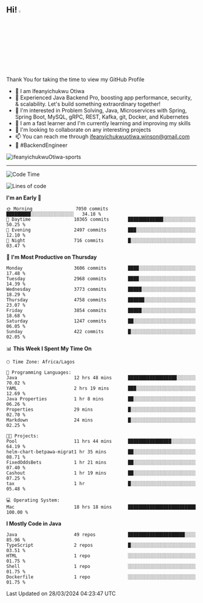 <!-- BLOG-POST-LIST:START --><!-- BLOG-POST-LIST:END -->

## Hi! <img src="https://media.giphy.com/media/hvRJCLFzcasrR4ia7z/giphy.gif" width="4%"> 

Thank You for taking the time to view my GitHub Profile

- 👋 I am Ifeanyichukwu Otiwa
- 🚀 Experienced Java Backend Pro, boosting app performance, security, & scalability. Let's build something extraordinary together!
- 👀 I'm interested in Problem Solving, Java, Microservices with Spring, Spring Boot, MySQL, gRPC, REST, Kafka, git, Docker, and Kubernetes
- 🌱 I am a fast learner and I'm currently learning and improving my skills
- 💞️ I'm looking to collaborate on any interesting projects
- 📫 You can reach me through ifeanyichukwuotiwa.winson@gmail.com
- 🚀 #BackendEngineer

<p align="left" marginTop="10px"> <img src="https://komarev.com/ghpvc/?username=ifeanyichukwuOtiwa-sports&label=Profile%20views&color=0e75b6&style=for-the-badge" alt="ifeanyichukwuOtiwa-sports" /> </p>

***

<!--START_SECTION:waka-->
![Code Time](http://img.shields.io/badge/Code%20Time-2%2C347%20hrs%205%20mins-blue)

![Lines of code](https://img.shields.io/badge/From%20Hello%20World%20I%27ve%20Written-4.7%20million%20lines%20of%20code-blue)

**I'm an Early 🐤** 

```text
🌞 Morning                7050 commits        █████████░░░░░░░░░░░░░░░░   34.18 % 
🌆 Daytime                10365 commits       █████████████░░░░░░░░░░░░   50.25 % 
🌃 Evening                2497 commits        ███░░░░░░░░░░░░░░░░░░░░░░   12.10 % 
🌙 Night                  716 commits         █░░░░░░░░░░░░░░░░░░░░░░░░   03.47 % 
```
📅 **I'm Most Productive on Thursday** 

```text
Monday                   3606 commits        ████░░░░░░░░░░░░░░░░░░░░░   17.48 % 
Tuesday                  2968 commits        ████░░░░░░░░░░░░░░░░░░░░░   14.39 % 
Wednesday                3773 commits        █████░░░░░░░░░░░░░░░░░░░░   18.29 % 
Thursday                 4758 commits        ██████░░░░░░░░░░░░░░░░░░░   23.07 % 
Friday                   3854 commits        █████░░░░░░░░░░░░░░░░░░░░   18.68 % 
Saturday                 1247 commits        ██░░░░░░░░░░░░░░░░░░░░░░░   06.05 % 
Sunday                   422 commits         █░░░░░░░░░░░░░░░░░░░░░░░░   02.05 % 
```


📊 **This Week I Spent My Time On** 

```text
🕑︎ Time Zone: Africa/Lagos

💬 Programming Languages: 
Java                     12 hrs 48 mins      ██████████████████░░░░░░░   70.02 % 
YAML                     2 hrs 19 mins       ███░░░░░░░░░░░░░░░░░░░░░░   12.69 % 
Java Properties          1 hr 8 mins         ██░░░░░░░░░░░░░░░░░░░░░░░   06.26 % 
Properties               29 mins             █░░░░░░░░░░░░░░░░░░░░░░░░   02.70 % 
Markdown                 24 mins             █░░░░░░░░░░░░░░░░░░░░░░░░   02.25 % 

🐱‍💻 Projects: 
Pool                     11 hrs 44 mins      ████████████████░░░░░░░░░   64.19 % 
helm-chart-betpawa-migrat1 hr 35 mins        ██░░░░░░░░░░░░░░░░░░░░░░░   08.71 % 
FixedOddsBets            1 hr 21 mins        ██░░░░░░░░░░░░░░░░░░░░░░░   07.40 % 
Cashout                  1 hr 19 mins        ██░░░░░░░░░░░░░░░░░░░░░░░   07.25 % 
tax                      1 hr                █░░░░░░░░░░░░░░░░░░░░░░░░   05.48 % 

💻 Operating System: 
Mac                      18 hrs 18 mins      █████████████████████████   100.00 % 
```

**I Mostly Code in Java** 

```text
Java                     49 repos            █████████████████████░░░░   85.96 % 
TypeScript               2 repos             █░░░░░░░░░░░░░░░░░░░░░░░░   03.51 % 
HTML                     1 repo              ░░░░░░░░░░░░░░░░░░░░░░░░░   01.75 % 
Shell                    1 repo              ░░░░░░░░░░░░░░░░░░░░░░░░░   01.75 % 
Dockerfile               1 repo              ░░░░░░░░░░░░░░░░░░░░░░░░░   01.75 % 
```




 Last Updated on 28/03/2024 04:23:47 UTC
<!--END_SECTION:waka-->

<!--
<p align="center">
![trophy](https://github-profile-trophy.vercel.app/?username=ifeanyichukwuOtiwa-sports&theme=onedark) (https://github.com/ryo-ma/github-profile-trophy)
</p>
-->

<!---
ifeanyi-otiwa/ifeanyi-otiwa is a ✨ special ✨ repository because its `README.md` (this file) appears on your GitHub profile.
You can click the Preview link to take a look at your changes.
--->
